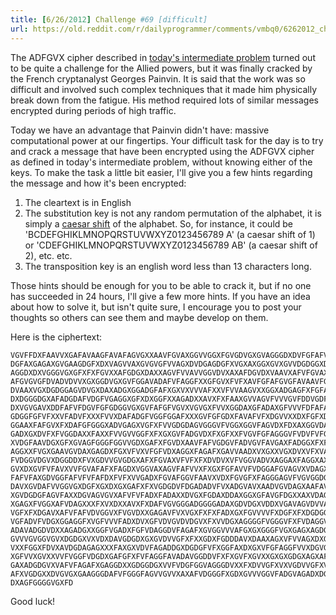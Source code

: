 ```yaml
---
title: [6/26/2012] Challenge #69 [difficult]
url: https://old.reddit.com/r/dailyprogrammer/comments/vmbq0/6262012_challenge_69_difficult/
---
```


The ADFGVX cipher described in [today's intermediate problem](http://www.reddit.com/r/dailyprogrammer/comments/vmbnb/6262012_challenge_69_intermediate/) turned out to be quite a challenge for the Allied powers, but it was finally cracked by the French cryptanalyst Georges Painvin. It is said that the work was so difficult and involved such complex techniques that it made him physically break down from the fatigue. His method required lots of similar messages encrypted during periods of high traffic. 

Today we have an advantage that Painvin didn't have: massive computational power at our fingertips. Your difficult task for the day is to try and crack a message that have been encrypted using the ADFGVX cipher as defined in today's intermediate problem, without knowing either of the keys. To make the task a little bit easier, I'll give you a few hints regarding the message and how it's been encrypted:

1. The cleartext is in English
2. The substitution key is not any random permutation of the alphabet, it is simply a [caesar shift](http://en.wikipedia.org/wiki/Caesar_shift) of the alphabet. So, for instance, it could be 'BCDEFGHIKLMNOPQRSTUVWXYZ0123456789 A' (a caesar shift of 1) or 'CDEFGHIKLMNOPQRSTUVWXYZ0123456789 AB' (a caesar shift of 2), etc. etc.
3. The transposition key is an english word less than 13 characters long. 

Those hints should be enough for you to be able to crack it, but if no one has succeeded in 24 hours, I'll give a few more hints. If you have an idea about how to solve it, but isn't quite sure, I encourage you to post your thoughts so others can see them and maybe develop on them.

Here is the ciphertext:

    VGVFFDXFAAVVXGAFAVAAGFAVAFAGVGXXAAVFGVAXGGVVGGXFGVGDVGXGVAGGGDXDVFGFAFVGGVAGGFG
    DGFAXGAGAXGVGAAGDGFXDXVAGVVAXGVGVGFVVAGXDVDGAGDGFXVGXAXGGXGVXGVVDGDGGXDADGGVGAV
    AGGDXDXVGGGVGXGFXFXFGVXXAFGDGXDAXXAGVFVVAVVGGVDVXAXAFDGVDXVAAVXAFVFGVAXVFADDAVF
    AFGVGVGFDVADVDVVXGXGGDVGXGVFGGAVADAFVFAGGFXXGFGVXFVFXAVFGFAFGVGFAVAAVFGFVAAVVVG
    DVAAXVGXDGDGGAGVDVGXDAXADGXGGADGFAFXGXVXVVVAFXXVFVVAAGVXXGGXADGAGFXFGFAGVFVVAFA
    DXDGGGDGXAFADGDAFVDGFVGAGGXGFXDXGGFXXAGADXXAVXFXFAAXGVVAGVFVVVGVFDDVGDFVGXFXDXF
    DXVGVGAVXDDFAFVFDGVFGFGDGGVGXGVFAFGFVGVXVGVGXFVVXGGDAXGFADAXGFVVVFDFAFAFAFVFVGG
    GDGGFGFVFXXVFADVFXXXFVVXDAFADGFVGGFGGAFXXXGVFGFGDXFAVAFVFXDGVVXXDXFGFXDVXVFXXGX
    GGAAXFAFGVXFXDAFGFGGGXADVGAGXVGFXFVVGDGDAGVGGGVFVGGXGGVFAGVDXFDXAXGGVDAFAFAFVAG
    GADXGXDVFXFVGGDAXXFAXXFVVGVVGGFXFXGXGVFADGVDXFXGFXXFVGVFGFAGGGVFVDVFVFGDVGGVAGX
    XVDGFAAVDGXGFXGVAGFGGGFGGVVGDXGAFXFGVDXAAVFAFVGDGVFADVGVFAVGAXFADGGXFXFGDAVGFXF
    AGGXXFVGXGAAVGVDAXGAGDXFGXVFVXVFGFVDXAGGXFAGAFXGAVVAADXVXGXXVGXDVXVFXVADXDVAXGF
    FVDGGVDGVXDGGDDXFVXGDVVGVGDGXAFXFGVAXVFVFXFXDVDVXVFVGGVADVXAGGAXFAGGXAXAFAGXGGX
    GVXDXGVFVFAVXVVFGVAFAFXFAGDXVGGVAXAGVFAFVVXFXGXFGFAVVFVDGGAFGVAGVXVDAGXGGGGDXFV
    FAFVFAXGDVGGFAFVFVFAFDXFVFXVVGADXFGVAFGGVFAAVXVDXFGVGFXFAGGGAGVFVGVGGDGXXDGVXGA
    DAVXGVDAFVVGGVGXDGFXGXDXGXGAFXFXVGDGDVFDGADADVFVXADGVAVXAADVGVDAGXAAFAVAGXGVGVF
    XGVDGDGFAGVFAXXDGVAGVGVXAFVFVFADXFADAXXDVGXFGDAXDDAXGGXGFAVGFDGXXAXVDAGVFGGXFGG
    XGAGXFVGGXAFVDAGXXXFXVXDXXAVXFXDAFVGVGGGADGGGGADAXGDVDGXVDDXVGAVAGVDVVAFXFVDAGX
    VGFXFXDGAVXAFVFAFVDVGGVXFVGVDXXGAGAVFVXVGXFXFXFADXGXFGVVVVFXDGFXFXDGDGGGAVFXFAA
    VGFADVFVDGXGGAGGFXVGFVVVFADXDVXGFVDVGVDVDGVXFXVVDGXAGGGGFVGGGVFXFVDAGGVVVAGXGGD
    ADAVADGDVDXXAGADGXXGGFVGADXFGFVDAGGDVFAGAFXGVGGVVVAFGXGXGGGFVGXGAGXAGDGAVFXDGXV
    GVVVGVGGVGVXDGDGXVXVDXDAVGDGDXGXGVDVVGFXFXXGDXFGDDDAVXDAAXAGXVFVVAGXDXGXGVFGFVA
    VXXFGGXFDVXAVDGDAGAGXXXFAXGXVDVFAGADDGXDGDGFVFXGGFAXDXGXVFGFAGGFVVXDGVGDGXGXGGV
    XGFVVXGVXXVVFVGGFVDGDXGAFGFXFVFAGGFAVADAVGGDDVFXFXGVFXGVXXGXGXGDGXAGXAFGGGGFVFV
    GAXADGDGVXVAFVFAGAFXGAGGDXXGDGGDGXVVFVDGFGGVAGGGDVXXFXDVVGFXVXVGDVVGFXVGGXFVFAX
    AFXVGDGXXDVGVGXGAAGGGDAFVFGGGFAGVVGVVXAXAFVDGGGFXGDXGVVVGGVFADGVAGADXDGFVGVGXGX
    DXAGFGGGGVGXFD

Good luck!